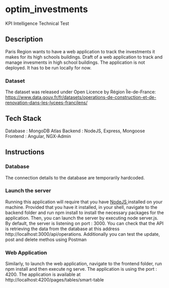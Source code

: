 # optim_investments
KPI Intelligence Technical Test

## Description

Paris Region wants to have a web application to track the investments it makes for its high schools buildings. 
Draft of a web application to track and manage invesments in high school buildings. 
The application is not deployed. It has to be run locally for now.

### Dataset
The dataset was released under Open Licence by Région Île-de-France: https://www.data.gouv.fr/fr/datasets/operations-de-construction-et-de-renovation-dans-les-lycees-francilens/

## Tech Stack

Database : MongoDB Atlas
Backend : NodeJS, Express, Mongoose
Frontend : Angular, NGX-Admin

## Instructions

### Database

The connection details to the database are temporarily hardcoded.

### Launch the server

Running this application will require that you have <a href=https://nodejs.org/en/> NodeJS  </a> installed on your machine. 
Provided that you have it installed, in your shell, navigate to the backend folder and  run npm install to install the necessary packages for the application.
Then, you can launch the server by executing node server.js. By default, the server is listening on port : 3000.
You can check that the API is retrieving the data from the database at this address http://localhost:3000/api/operations. Additionally you can test the update, post and delete methos using Postman

### Web Application

Similarly, to launch the web application, navigate to the frontend folder, run npm install and then execute ng serve. The application is using the port : 4200.
The application is available at http://localhost:4200/pages/tables/smart-table




